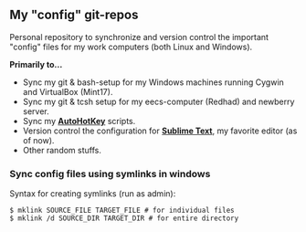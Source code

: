 ## My "config" git-repos
Personal repository to synchronize and version control the important "config" files for my work computers (both Linux and Windows).

**Primarily to...**
- Sync my git & bash-setup for my Windows machines running Cygwin and VirtualBox (Mint17).
- Sync my git & tcsh setup for my eecs-computer (Redhad) and newberry server.
- Sync my **<a href="http://www.autohotkey.com/" target="_blank">AutoHotKey</a>** scripts.
- Version control the configuration for **<a href="http://www.sublimetext.com" target="_blank">Sublime Text</a>**, my favorite editor (as of now).
- Other random stuffs.

### Sync config files using symlinks in windows
Syntax for creating symlinks (run as admin): 
```
$ mklink SOURCE_FILE TARGET_FILE # for individual files
$ mklink /d SOURCE_DIR TARGET_DIR # for entire directory
```
